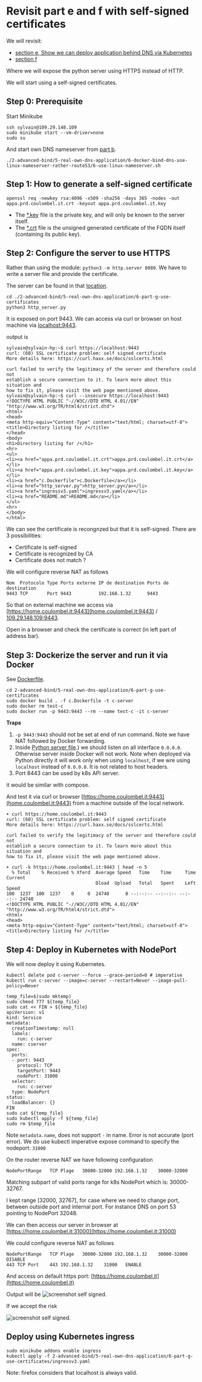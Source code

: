 # Revisit part e and f with self-signed certificates

We will revisit:

- [section e, Show we can deploy application behind DNS via Kubernetes](6-use-linux-nameserver-part-e.md#with-kubernetes)
- [section f](6-use-linux-nameserver-part-f.md)

Where we will expose the python server using HTTPS instead of HTTP.

We will start using a self-signed certificates.

## Step 0: Prerequisite

Start Minikube

````shell script
ssh sylvain@109.29.148.109
sudo minikube start --vm-driver=none
sudo su
````

And start own DNS nameserver from [part b](6-use-linux-nameserver-part-b.md).

```shell script
./2-advanced-bind/5-real-own-dns-application/6-docker-bind-dns-use-linux-nameserver-rather-route53/6-use-linux-nameserver.sh
```


## Step 1: How to generate a self-signed certificate

```shell-script
openssl req -newkey rsa:4096 -x509 -sha256 -days 365 -nodes -out appa.prd.coulombel.it.crt -keyout appa.prd.coulombel.it.key
```

- The [*.key](6-part-g-use-certificates/appa.prd.coulombel.it.key) file is the private key, and will only be known to the server itself.
- The [*.crt](6-part-g-use-certificates/appa.prd.coulombel.it.crt) file is the unsigned generated certificate of the FQDN itself (containing its public key).

## Step 2: Configure the server to use HTTPS

Rather than using the module: `python3 -m http.server 8080`.
We have to write a server file and provide the certificate.

The server can be found in that [location](6-part-g-use-certificates/http_server.py).

````shell script
cd ./2-advanced-bind/5-real-own-dns-application/6-part-g-use-certificates
python3 http_server.py
````

It is exposed on port 9443.
We can access via curl or browser on host machine via [localhost:9443](https://localhost:9443).

output is 

````shell script
sylvain@sylvain-hp:~$ curl https://localhost:9443
curl: (60) SSL certificate problem: self signed certificate
More details here: https://curl.haxx.se/docs/sslcerts.html

curl failed to verify the legitimacy of the server and therefore could not
establish a secure connection to it. To learn more about this situation and
how to fix it, please visit the web page mentioned above.
sylvain@sylvain-hp:~$ curl --insecure https://localhost:9443
<!DOCTYPE HTML PUBLIC "-//W3C//DTD HTML 4.01//EN" "http://www.w3.org/TR/html4/strict.dtd">
<html>
<head>
<meta http-equiv="Content-Type" content="text/html; charset=utf-8">
<title>Directory listing for /</title>
</head>
<body>
<h1>Directory listing for /</h1>
<hr>
<ul>
<li><a href="appa.prd.coulombel.it.crt">appa.prd.coulombel.it.crt</a></li>
<li><a href="appa.prd.coulombel.it.key">appa.prd.coulombel.it.key</a></li>
<li><a href="c.Dockerfile">c.Dockerfile</a></li>
<li><a href="http_server.py">http_server.py</a></li>
<li><a href="ingressv3.yaml">ingressv3.yaml</a></li>
<li><a href="README.md">README.md</a></li>
</ul>
<hr>
</body>
</html>
````

We can see the certificate is recongnzed but that it is self-signed.
There are 3 possibilities:
- Certificate is self-signed
- Certificate is recognized by CA
- Certificate does not match ? 

We will configure reverse NAT as follows

````shell script
Nom  Protocole Type Ports externe IP de destination Ports de destination
9443 TCP       Port 9443          192.168.1.32      9443
````

So that on external machine we access via [https://home.coulombel.it:9443](home.coulombel.it:9443) /  [109.29.148.109:9443](109.29.148.109:9443).

Open in a browser and check the certificate is correct (in left part of address bar).

## Step 3: Dockerize the server and run it via Docker

See [Dockerfile](6-part-g-use-certificates/c.Dockerfile).

````shell script
cd 2-advanced-bind/5-real-own-dns-application/6-part-g-use-certificates
sudo docker build . -f c.Dockerfile -t c-server
sudo docker rm test-c
sudo docker run -p 9443:9443 --rm --name test-c -it c-server 
````


**Traps**
1. `-p 9443:9443` should not be set at end of run command. Note we have NAT followed by Docker forwarding.
2. Inside [Python server file](6-part-g-use-certificates/http_server.py).) we should listen on all interface `0.0.0.0`.
Otherwise server inside Docker will not work. Note when deployed via Python directly it will work only when using `localhost`, if we wre using `localhost` instead of `0.0.0.0`.
It is not related to host headers.
3. Port 8443 can be used by k8s API server.

it would be similar with compose.

And test it via curl or browser [https://home.coulombel.it:9443](home.coulombel.it:9443) from a machine outside of the local network.

````shell script
➤ curl https://home.coulombel.it:9443
curl: (60) SSL certificate problem: self signed certificate
More details here: https://curl.haxx.se/docs/sslcerts.html

curl failed to verify the legitimacy of the server and therefore could not
establish a secure connection to it. To learn more about this situation and
how to fix it, please visit the web page mentioned above.

➤ curl -k https://home.coulombel.it:9443 | head -n 5
  % Total    % Received % Xferd  Average Speed   Time    Time     Time  Current
                                 Dload  Upload   Total   Spent    Left  Speed
100  1237  100  1237    0     0  24740      0 --:--:-- --:--:-- --:--:-- 24740
<!DOCTYPE HTML PUBLIC "-//W3C//DTD HTML 4.01//EN" "http://www.w3.org/TR/html4/strict.dtd">
<html>
<head>
<meta http-equiv="Content-Type" content="text/html; charset=utf-8">
<title>Directory listing for /</title>
````


## Step 4: Deploy in Kubernetes with NodePort

We will now deploy it using Kubernetes.

````shell script
kubectl delete pod c-server --force --grace-period=0 # imperative
kubectl run c-server --image=c-server --restart=Never --image-pull-policy=Never 

temp_file=$(sudo mktemp)
sudo chmod 777 ${temp_file}
sudo cat << FIN > ${temp_file}
apiVersion: v1
kind: Service
metadata:
  creationTimestamp: null
  labels:
    run: c-server
  name: cserver 
spec:
  ports:
  - port: 9443
    protocol: TCP
    targetPort: 9443
    nodePort: 31000
  selector:
    run: c-server
  type: NodePort
status:
  loadBalancer: {}
FIN
sudo cat ${temp_file}
sudo kubectl apply -f ${temp_file}
sudo rm $temp_file
````

Note `metadata.name`, does not support `-` in name. Error is not accurate (port error).
We do use kubectl imperative expose command to specify the nodeport: `31000`

On the router reverse NAT we have following configuration

````shell script
NodePortRange	TCP	Plage	30000-32000	192.168.1.32	30000-32000
````
Matching subpart of valid ports range for k8s NodePort which is: 30000-32767.
<!-- to find allowed range for k8s Nodeport configure a node port outisde of range. Correct range will appear on error message -->

I kept range [32000, 32767], for case where we need to change port, between outside port and internal port.
For instance DNS on port 53 pointing to NodePort 32048.

We can then access our server in browser at [https://home.coulombel.it:31000](https://home.coulombel.it:31000)

We could configure reverse NAT as follows

```shell script
NodePortRange	TCP	Plage	30000-32000	192.168.1.32	30000-32000	DISABLE	
443	TCP	Port	443	192.168.1.32	31000	ENABLE
```

And access on default https port: [https://home.coulombel.it](https://home.coulombel.it)

Output will be ![screenshot self signed](6-part-g-use-certificates/Capture-step4.PNG).

If we accept the risk

![screenshot self signed](6-part-g-use-certificates/Capture-step4-add-self-signed.PNG).


## Deploy using Kubernetes ingress

````shell script
sudo minikube addons enable ingress
kubectl apply -f 2-advanced-bind/5-real-own-dns-application/6-part-g-use-certificates/ingressv3.yaml
````















Note: firefox considers that localhost is always valid.

